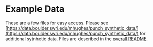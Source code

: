 # Example Data

These are a few files for easy access. Please see [https://data.boulder.swri.edu/mhughes/punch_synthetic_data/](https://data.boulder.swri.edu/mhughes/punch_synthetic_data/) for additional sytnhetic data. Files are described in the [overall README](../README.md).
